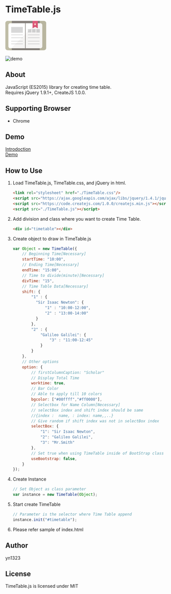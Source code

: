 # TimeTable.js
![NOTE_ICON](img/note.png)  
  
![demo](https://raw.github.com/wiki/yn1323/TimeTable.js/TimeTable01.gif)


## About
JavaScript (ES2015) library for creating time table.  
Requires jQuery 1.9.1+, CreateJS 1.0.0.

## Supporting Browser
- Chrome

## Demo
[Introdoction](https://www.jqueryscript.net/time-clock/JSON-Canvas-Time-Table-Generator.html)  
[Demo](https://yn1323.github.io/TimeTable.js/)

## How to Use
   1. Load TimeTable.js, TimeTable.css, and jQuery in html.
      ```html
      <link rel="stylesheet" href="./TimeTable.css"/>
      <script src="https://ajax.googleapis.com/ajax/libs/jquery/1.4.1/jquery.min.js"></script>
      <script src="https://code.createjs.com/1.0.0/createjs.min.js"></script>
      <script src="./TimeTable.js"></script>
      ```
   2. Add division and class where you want to create Time Table.
      ```html
      <div id="timetable"></div>
      ```
   3. Create object to draw in TimeTable.js
      ```js
      var Object = new TimeTable({
          // Beginning Time[Necessary]
          startTime: "10:00",
          // Ending Time[Necessary]
          endTime: "15:00",
          // Time to divide(minute)[Necessary]
          divTime: "15",
          // Time Table Data[Necessary]
          shift: {
              "1" : {
                "Sir Isaac Newton": {
                    "1" : "10:00-12:00",
                    "2" : "13:00-14:00"
                }
              },
              "2" : {
                  "Galileo Galilei": {
                      "3" : "11:00-12:45"
                  }
              }
          },
          // Other options
          option: {
              // firstColumnCaption: "Scholar"
              // Display Total Time
              worktime: true,
              // Bar Color
              // Able to apply till 10 colors
              bgcolor: ["#00ffff","#ff0000"],
              // Selectbox for Name Column[Necessary]
              // selectBox index and shift index should be same
              //{index :  name, : index: name,,..}
              // Give random if shift index was not in selectBox index
              selectBox: {
                  "1": "Sir Isaac Newton",
                  "2": "Galileo Galilei",
                  "3": "Mr.Smith"
              },
              // Set true when using TimeTable inside of BootStrap class row
              useBootstrap: false,
          }
      });
      ```
   4. Create Instance
      ```js
      // Set Object as class parameter
      var instance = new TimeTable(Object);
      ```
   5. Start create TimeTable
      ```js
      // Parameter is the selector where Time Table append
      instance.init("#timetable");
      ```
   6. Please refer sample of index.html

## Author
yn1323

## License
TimeTable.js is licensed under MIT
